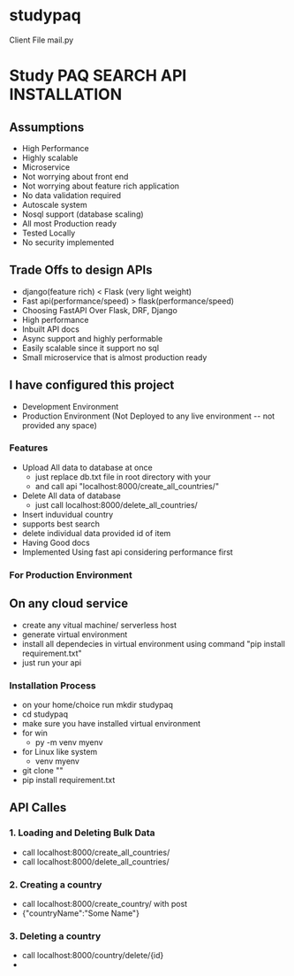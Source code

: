 # studypaq
Client File mail.py
# Study PAQ SEARCH API INSTALLATION
## Assumptions 
- High Performance
- Highly scalable
- Microservice 
- Not worrying about front end
- Not worrying about feature rich application
- No data validation required
- Autoscale system
- Nosql support (database scaling) 
- All most Production ready
- Tested Locally 
- No security implemented 
## Trade Offs to design APIs
- django(feature rich) < Flask (very light weight)
- Fast api(performance/speed) > flask(performance/speed)
- Choosing FastAPI Over Flask, DRF, Django
- High performance
- Inbuilt API docs
- Async support and highly performable
- Easily scalable since it support no sql 
- Small microservice that is almost production ready 

## I have configured this project 

- Development Environment
- Production Environment (Not Deployed to any live environment -- not provided any space)

### Features

- Upload All data to database at once
    - just replace db.txt file in root directory with your
    - and call api "localhost:8000/create_all_countries/"
- Delete All data of database 
    - just call localhost:8000/delete_all_countries/
- Insert induvidual country
- supports best search
- delete individual data provided id of item
- Having Good docs
- Implemented Using fast api considering performance first

### For Production Environment
## On any cloud service

- create any vitual machine/ serverless host
- generate virtual environment
- install all dependecies in virtual environment using command "pip install requirement.txt"
- just run your api 

### Installation Process

- on your home/choice run mkdir studypaq 
- cd studypaq
- make sure you have installed virtual environment
- for win
    - py -m venv myenv
- for Linux like system
    - venv myenv
- git clone ""
- pip install requirement.txt

## API Calles 

### 1. Loading and Deleting Bulk Data

- call localhost:8000/create_all_countries/ 
- call localhost:8000/delete_all_countries/

### 2. Creating a country 

- call localhost:8000/create_country/ with post 
- {"countryName":"Some Name"}

### 3. Deleting a country 

- call localhost:8000/country/delete/{id}
- 

